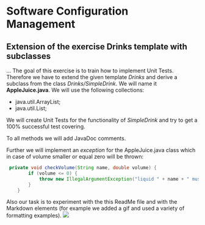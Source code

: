 # Software Configuration Management #

## Extension of the exercise Drinks template with subclasses ###

...
The goal of this exercise is to train how to implement Unit Tests. Therefore we have to extend the given template *Drinks* and derive a subclass from the class *Drinks/SimpleDrink*. We will name it **AppleJuice.java**. 
We will use the following collections:
* java.util.ArrayList;
* java.util.List;

We will create Unit Tests for the functionality of *SimpleDrink* 
and try to get a 100% successful test covering. 

To all methods we will add JavaDoc comments. 

Further we will implement an *exception* for the AppleJuice.java class which in case of volume smaller or equal zero will be thrown: 

```java
 private void checkVolume(String name, double volume) {
        if (volume <= 0) {
            throw new IllegalArgumentException("liquid " + name + " must have a volume > 0");
        }
    }
```

Also our task is to experiment with the this ReadMe file and with the Markdown elements (for example we added a gif and used a variety of formatting examples).
![](https://media.giphy.com/media/xTiQytOEqr2U33lYkg/giphy.gif)